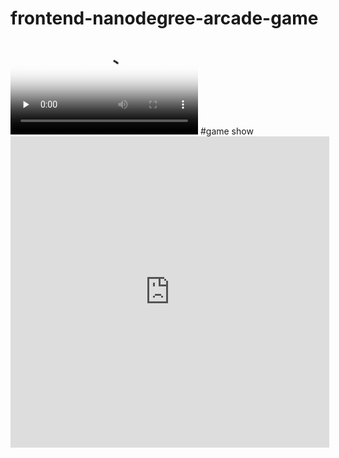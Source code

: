 frontend-nanodegree-arcade-game
==============================

<video id="video" controls="" preload="none" poster="http://media.w3.org/2010/05/sintel/poster.png">
      <source id="mp4" src="https://github.com/yanbin92/frontend-nanodegree-arcade-game/blob/master/P5%2B-%2BArcadeGameDemo.mp4" type="video/mp4">
      <p>Your user agent does not support the HTML5 Video element.</p>
    </video>
 #game show

<iframe height=498 width=510 src="https://github.com/yanbin92/frontend-nanodegree-arcade-game/blob/master/P5%2B-%2BArcadeGameDemo.mp4" frameborder=0 allowfullscreen></iframe>
